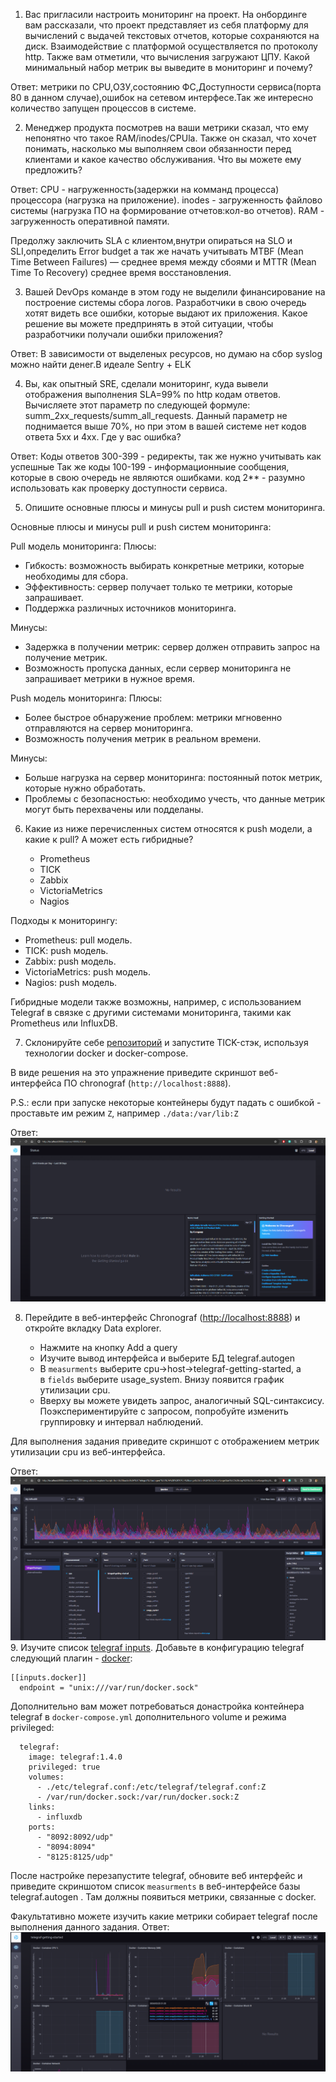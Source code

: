 1. Вас пригласили настроить мониторинг на проект. На онбординге вам рассказали, что проект представляет из себя платформу для вычислений с выдачей текстовых отчетов, которые сохраняются на диск. Взаимодействие с платформой осуществляется по протоколу http. Также вам отметили, что вычисления загружают ЦПУ. Какой минимальный набор метрик вы выведите в мониторинг и почему?

Ответ: метрики по CPU,ОЗУ,состоянию ФС,Доступности сервиса(порта 80 в данном случае),ошибок на сетевом интерфесе.Так же интересно количество запущен процессов в системе.

2. Менеджер продукта посмотрев на ваши метрики сказал, что ему непонятно что такое RAM/inodes/CPUla. Также он сказал, что хочет понимать, насколько мы выполняем свои обязанности перед клиентами и какое качество обслуживания. Что вы можете ему предложить?

Ответ: CPU - нагруженность(задержки на комманд процесса) процессора (нагрузка на приложение). inodes - загруженность файлово системы (нагрузка ПО на формирование отчетов:кол-во отчетов). RAM - загруженность оперативной памяти.

Предолжу заключить SLA c клиентом,внутри опираться на SLO и SLI,определить Error budget а так же начать учитывать MTBF (Mean Time Between Failures) — среднее время между сбоями и MTTR (Mean Time To Recovery) среднее время восстановления.

3. Вашей DevOps команде в этом году не выделили финансирование на построение системы сбора логов. Разработчики в свою очередь хотят видеть все ошибки, которые выдают их приложения. Какое решение вы можете предпринять в этой ситуации, чтобы разработчики получали ошибки приложения?

Ответ: В зависимости от выделеных ресурсов, но думаю на сбор syslog можно найти денег.В идеале Sentry + ELK

4. Вы, как опытный SRE, сделали мониторинг, куда вывели отображения выполнения SLA=99% по http кодам ответов. Вычисляете этот параметр по следующей формуле: summ_2xx_requests/summ_all_requests. Данный параметр не поднимается выше 70%, но при этом в вашей системе нет кодов ответа 5xx и 4xx. Где у вас ошибка?

Ответ: Коды ответов 300-399 - редиректы, так же нужно учитывать как успешные Так же коды 100-199 - информационныие сообщения, которые в свою очередь не являются ошибками. код 2** - разумно использовать как проверку доступности сервиса.

5. Опишите основные плюсы и минусы pull и push систем мониторинга.

Основные плюсы и минусы pull и push систем мониторинга:

Pull модель мониторинга:
Плюсы:
- Гибкость: возможность выбирать конкретные метрики, которые необходимы для сбора.
- Эффективность: сервер получает только те метрики, которые запрашивает.
- Поддержка различных источников мониторинга.

Минусы:
- Задержка в получении метрик: сервер должен отправить запрос на получение метрик.
- Возможность пропуска данных, если сервер мониторинга не запрашивает метрики в нужное время.

Push модель мониторинга:
Плюсы:
- Более быстрое обнаружение проблем: метрики мгновенно отправляются на сервер мониторинга.
- Возможность получения метрик в реальном времени.

Минусы:
- Больше нагрузка на сервер мониторинга: постоянный поток метрик, которые нужно обработать.
- Проблемы с безопасностью: необходимо учесть, что данные метрик могут быть перехвачены или подделаны.

6. Какие из ниже перечисленных систем относятся к push модели, а какие к pull? А может есть гибридные?
    
    - Prometheus
    - TICK
    - Zabbix
    - VictoriaMetrics
    - Nagios

Подходы к мониторингу:

- Prometheus: pull модель.
- TICK: push модель.
- Zabbix: push модель.
- VictoriaMetrics: push модель.
- Nagios: push модель.

Гибридные модели также возможны, например, с использованием Telegraf в связке с другими системами мониторинга, такими как Prometheus или InfluxDB.

7. Склонируйте себе [репозиторий](https://github.com/influxdata/sandbox/tree/master) и запустите TICK-стэк, используя технологии docker и docker-compose.

В виде решения на это упражнение приведите скриншот веб-интерфейса ПО chronograf (`http://localhost:8888`).

P.S.: если при запуске некоторые контейнеры будут падать с ошибкой - проставьте им режим `Z`, например `./data:/var/lib:Z`

Ответ: ![screenshot](/screenshots/1.png)

8. Перейдите в веб-интерфейс Chronograf ([http://localhost:8888](http://localhost:8888/)) и откройте вкладку Data explorer.
    
    - Нажмите на кнопку Add a query
    - Изучите вывод интерфейса и выберите БД telegraf.autogen
    - В `measurments` выберите cpu->host->telegraf-getting-started, а в `fields` выберите usage_system. Внизу появится график утилизации cpu.
    - Вверху вы можете увидеть запрос, аналогичный SQL-синтаксису. Поэкспериментируйте с запросом, попробуйте изменить группировку и интервал наблюдений.

Для выполнения задания приведите скриншот с отображением метрик утилизации cpu из веб-интерфейса.

Ответ: ![screenshot](/screenshots/2.png)
9. Изучите список [telegraf inputs](https://github.com/influxdata/telegraf/tree/master/plugins/inputs). Добавьте в конфигурацию telegraf следующий плагин - [docker](https://github.com/influxdata/telegraf/tree/master/plugins/inputs/docker):

```
[[inputs.docker]]
  endpoint = "unix:///var/run/docker.sock"
```

Дополнительно вам может потребоваться донастройка контейнера telegraf в `docker-compose.yml` дополнительного volume и режима privileged:

```
  telegraf:
    image: telegraf:1.4.0
    privileged: true
    volumes:
      - ./etc/telegraf.conf:/etc/telegraf/telegraf.conf:Z
      - /var/run/docker.sock:/var/run/docker.sock:Z
    links:
      - influxdb
    ports:
      - "8092:8092/udp"
      - "8094:8094"
      - "8125:8125/udp"
```

После настройке перезапустите telegraf, обновите веб интерфейс и приведите скриншотом список `measurments` в веб-интерфейсе базы telegraf.autogen . Там должны появиться метрики, связанные с docker.

Факультативно можете изучить какие метрики собирает telegraf после выполнения данного задания.
Ответ: ![screenshot](/screenshots/3.png)
